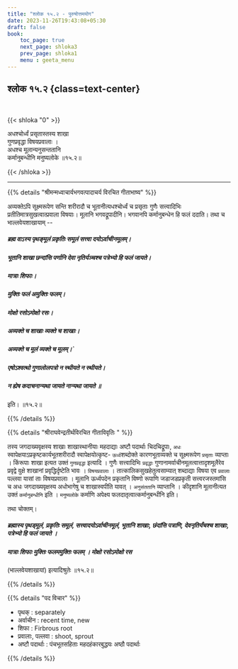 ```yaml
---
title: "श्लोक १५.२ - पुरुषोत्तमयोग"
date: 2023-11-26T19:43:08+05:30
draft: false
book:
    toc_page: true
    next_page: shloka3
    prev_page: shloka1
    menu : geeta_menu
---
```




## श्लोक १५.२ {class=text-center}

<br/>

{{< shloka  "0"  >}}

अधश्चोर्ध्वं प्रसृतास्तस्य शाखा  
गुणप्रवृद्धा विषयप्रवालाः ।  
अधश्च मूलान्यनुसन्ततानि  
कर्मानुबन्धीनि मनुष्यलोके ॥१५.२॥

{{< /shloka >}}

---

{{% details "श्रीमन्मध्वाचार्यभगवत्पादाचर्य विरचित  गीताभाष्य" %}}

अव्यक्तेऽपि सूक्ष्मरूपेण सन्ति शरीरादौ च 
भूतानीत्यधश्चोर्ध्वं च प्रसृताः गुणैः सत्त्वादिभिः 
प्रतीतिमात्रसुखत्वात्प्रवाला विषयाः। मूलानि 
भगवद्रूपादीनि। भगवानपि कर्मानुबन्धेन हि फलं ददाति। 
तथा च भाल्लवेयशाखायाम् --  
##### ब्रह्म वाऽस्य पृथङ्मूलं प्रकृतिः समूलं सत्त्वा दयोऽर्वाचीनमूलम्।  
##### भूतानि शाखा छन्दांसि पर्णानि देवा नृतिर्यञ्चश्च पत्रेभ्यो हि फलं जायते। 
##### मात्राः शिफाः। 
##### मुक्तिः फलं अमुक्तिः फलम्।  
##### मोक्षो रसोऽमोक्षो रसः।   
##### अव्यक्ते च शाखाः व्यक्ते च शाखाः।   
##### अव्यक्ते च मूलं व्यक्ते च मूलम्।`   
##### एषोऽश्वत्थो गुणालोलपत्रो न स्थीयते न स्थीयते।   
##### न ह्येष कदाचनान्यथा जायते नान्यथा जायते ॥ 
इति। ॥१५.२॥

{{% /details %}}



{{% details "श्रीराघवेन्द्रतीर्थविरचित गीताविवृतिः " %}}

तस्य जगदाख्यवृक्षस्य शाखाः शाखास्थानीयाः महदाद्याः 
अष्टौ पदार्थाः चिदचिद्रूपाः, `अधः` 
स्वापेक्षयाऽप्रकृष्टकार्यभूतशरीरादौ 
स्वापेक्षयोत्कृष्ट- `ऊर्ध्व`शब्दोक्ते 
कारणभूताव्यक्ते च सूक्ष्मरूपेण `प्रसृताः` व्याप्ताः ।
किंरूपाः शाखा इत्यत उक्तं `गुणप्रवृद्धा` इत्यादि । 
गुणैः सत्त्वादिभिः `प्रवृद्धाः`
गुणानामर्वाचीनमूलत्वात्तादृशमूलैरेव प्रवृद्वे 
वुक्षे शाखानां प्रवृद्धिर्दृष्टेति 
भावः । `विषयप्रवालाः` । 
तात्कालिकसुखहेतुत्वसाम्यात्‌ शब्दाद्याः विषया एव 
`प्रवालाः` पल्लवा यासां ताः विषयप्रवालाः । 
मूलानि ऊर्ध्वपदेन प्रकृतानि विष्णो
रूपाणि जडाजडप्रकृती सत्त्वरजस्तमांसि च अधः 
जगदाख्यवृक्षस्य अधोभागेषु
च शाखास्वपीति यावत्‌ । `अनुसंततानि` व्याप्तानि । 
कीदृशानि मूलानीत्यत उक्तं 
`कर्मानुबन्धीनि` इति । `मनुष्यलोके` कर्माणि अपेक्ष्य 
फलदातृत्वात्कर्मानुबन्धीनि इति।  

तथा चोक्तम्‌।    
##### ब्रह्मास्य पृथड्मूलं, प्रकृतिः समूलं, सत्त्वादयोऽर्वाचीनमूलं, भूतानि शाखाः, छंदांसि पत्राणि, देवनृतिर्यंचश्च शाखाः, पत्रेभ्यो हि फलं जायते । 
##### मात्राः शिफाः मुक्तिः फलममुक्तिः फलम्‌ । मोक्षो रसोऽमोक्षो रस 
(भाल्लवेयशाखायां) इत्यादिश्रुतेः ॥१५.२॥

{{% /details %}}



{{% details "पद विचार" %}}

- पृथक् : separately
- अर्वाचीन : recent time, new  
- शिफा : Firbrous root
- प्रवालाः, पल्लवा : shoot, sprout 
- अष्टौ पदार्थाः : पंचभूतसहिताः महदहंकारबुद्धयः अष्ठौ पदार्थाः

{{% /details %}}

